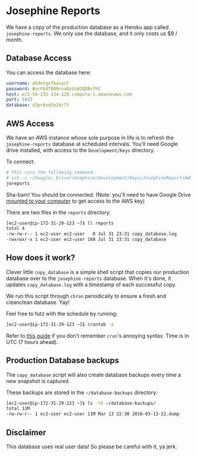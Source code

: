 # Josephine Reports

We have a copy of the production database as a Heroku app called `josephine-reports`. We only use the database, and it only costs us $9 / month.

## Database Access

You can access the database here:

```yaml
username: obdetgefhasynt
password: BocF6d7B00rnaDzSiW2QDBvfhI
host: ec2-54-235-134-128.compute-1.amazonaws.com
port: 5432
database: d3pr6sq5o2dr7t
```

## AWS Access

We have an AWS instance whose sole purpose in life is to refresh the `josephine-reports` database at scheduled intervals. You'll need Google drive installed, with access to the `Development/Keys` directory.

To connect:

```bash
# This runs the following command.
# ssh -i ~/Google\ Drive/Josephine/Development/Keys/JosephineReportsAWS.pem ec2-user@ec2-54-148-22-107.us-west-2.compute.amazonaws.com
joreports
```

Sha-bam! You should be connected. (Note: you'll need to have Google Drive [mounted to your computer](https://www.google.com/drive/download/) to get access to the AWS key)

There are two files in the `reports` directory:

```bash
[ec2-user@ip-172-31-29-123 ~]$ ll reports
total 4
-rw-rw-r-- 1 ec2-user ec2-user   0 Jul 31 23:31 copy_database.log
-rwxrwxr-x 1 ec2-user ec2-user 188 Jul 31 23:31 copy_database
```

## How does it work?

Clever little `copy_database` is a simple shell script that copies our production database over to the `josephine-reports` database. When it's done, it updates `copy_database.log` with a timestamp of each successful copy.

We run this script through `chron` periodically to ensure a fresh and cleanclean database. Yay!

Feel free to futz with the schedule by running:

```bash
[ec2-user@ip-172-31-29-123 ~]$ crontab -e
```

Refer to [this guide](http://www.thegeekstuff.com/2009/06/15-practical-crontab-examples/) if you don't remember `cron`'s annoying syntax. Time is in UTC (7 hours ahead).

## Production Database backups

The `copy_database` script will also create database backups every time a new snapshot is captured.

These backups are stored in the `~/database-backups` directory:

```bash
[ec2-user@ip-172-31-29-123 ~]$ ls -lh ~/database-backups/
total 11M
-rw-rw-r-- 1 ec2-user ec2-user 11M Mar 13 22:30 2016-03-13-22.dump
```

## Disclaimer
This database uses real user data! So please be careful with it, ya jerk.
